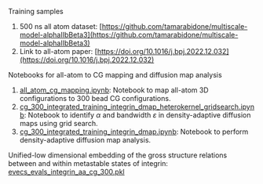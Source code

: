 

Training samples

1. 500 ns all atom dataset: [https://github.com/tamarabidone/multiscale-model-alphaIIbBeta3](https://github.com/tamarabidone/multiscale-model-alphaIIbBeta3)
2. Link to all-atom paper: [https://doi.org/10.1016/j.bpj.2022.12.032](https://doi.org/10.1016/j.bpj.2022.12.032)

Notebooks for all-atom to CG mapping and diffusion map analysis

1. [all_atom_cg_mapping.ipynb](./all_atom_cg_mapping.ipynb): Notebook to map all-atom 3D configurations to 300 bead CG configurations.
2. [cg_300_integrated_training_integrin_dmap_heterokernel_gridsearch.ipynb](./cg_300_integrated_training_integrin_dmap_heterokernel_gridsearch.ipynb): Notebook to identify $\alpha$ and bandwidth $\varepsilon$ in density-adaptive diffusion maps using grid search.
3. [cg_300_integrated_training_integrin_dmap.ipynb](./cg_300_integrated_training_integrin_dmap.ipynb): Notebook to perform density-adaptive diffusion map analysis.

Unified-low dimensional embedding of the gross structure relations between and within metastable states of integrin: [evecs_evals_integrin_aa_cg_300.pkl](./evecs_evals_integrin_aa_cg_300.pkl)


